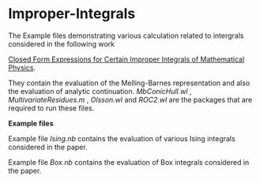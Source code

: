 # Improper-Integrals

The Example files demonstrating various calculation related to intergrals considered in the following work

[Closed Form Expressions for Certain Improper Integrals of Mathematical Physics](https://doi.org/10.48550/arXiv.2301.13436).

They contain the evaluation of the Melling-Barnes representation and also the evaluation of analytic continuation. 
*MbConicHull.wl* , *MultivariateResidues.m* , *Olsson.wl* and *ROC2.wl* are the packages that are required to run these files.

**Example files**

Example file *Ising.nb* contains the evaluation of various Ising integrals considered in the paper. 

Example file *Box.nb* contains the evaluation of Box integrals considered in the paper. 

